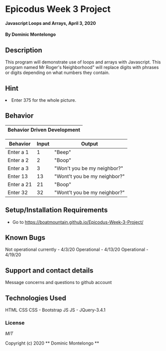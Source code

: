 # Epicodus Week 3 Project

#### Javascript Loops and Arrays, April 3, 2020

#### By Dominic Montelongo

## Description

This program will demonstrate use of loops and arrays with Javascript. This program named Mr Roger's Neighborhood" will replace digits with phrases or digits depending on what numbers they contain.

## Hint

<li>Enter 375 for the whole picture.

## Behavior

| Behavior Driven Development |
| --------------------------- |


| Behavior   | Input | Output                       |
| ---------- | ----- | ---------------------------- |
| Enter a 1  | 1     | "Beep"                       |
| Enter a 2  | 2     | "Boop"                       |
| Enter a 3  | 3     | "Won't you be my neighbor?"  |
| Enter 13   | 13    | "Wont't you be my neighbor?" |
| Enter a 21 | 21    | "Boop"                       |
| Enter 32   | 32    | "Wont't you be my neighbor?" |

## Setup/Installation Requirements

- Go to https://boatmountain.github.io/Epicodus-Week-3-Project/

## Known Bugs

Not operational currently - 4/3/20
Operational - 4/13/20
Operational - 4/19/20

## Support and contact details

Message concerns and questions to github account

## Technologies Used

HTML
CSS
CSS - Bootstrap
JS
JS - JQuery-3.4.1

### License

_MIT_

Copyright (c) 2020 ** Dominic Montelongo **
